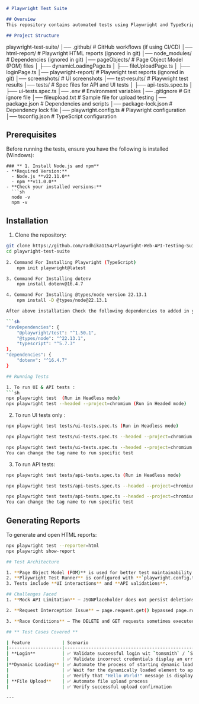 ```md
# Playwright Test Suite

## Overview
This repository contains automated tests using Playwright and TypeScript for both UI and API testing.

## Project Structure
```
playwright-test-suite/
│── .github/             # GitHub workflows (if using CI/CD)
│── html-report/         # Playwright HTML reports (ignored in git)
│── node_modules/        # Dependencies (ignored in git)
│── pageObjects/         # Page Object Model (POM) files
│   ├── dynamicLoadingPage.ts
│   ├── fileUploadPage.ts
│   ├── loginPage.ts
│── playwright-report/   # Playwright test reports (ignored in git)
│── screenshots/         # UI screenshots
│── test-results/        # Playwright test results 
│── tests/               # Spec files for API and UI tests
│   ├── api-tests.spec.ts
│   ├── ui-tests.spec.ts
│── .env                 # Environment variables 
│── .gitignore           # Git ignore file
│── fileupload.txt       # Sample file for upload testing
│── package.json         # Dependencies and scripts
│── package-lock.json    # Dependency lock file
│── playwright.config.ts # Playwright configuration
│── tsconfig.json        # TypeScript configuration


## Prerequisites

Before running the tests, ensure you have the following is installed (Windows):

```
### ** 1. Install Node.js and npm**
- **Required Version:**  
  - Node.js **v22.11.0**
  - npm **v11.0.0**
- **Check your installed versions:**
  ```sh
  node -v
  npm -v
```
## Installation

1. Clone the repository:
```sh
git clone https://github.com/radhika1154/Playwright-Web-API-Testing-Suite
cd playwright-test-suite
  
2. Command For Installing Playwright (TypeScript)
    npm init playwright@latest

3. Command For Installing dotenv  
    npm install dotenv@16.4.7

4. Command For Installing @types/node version 22.13.1
    npm install -D @types/node@22.13.1

After above installation Check the following dependencies to added in your package.json:

```sh
"devDependencies": {
    "@playwright/test": "^1.50.1",
    "@types/node": "^22.13.1",
    "typescript": "^5.7.3"
},
"dependencies": {
    "dotenv": "^16.4.7"
}

## Running Tests

1. To run UI & API tests :
```sh
npx playwright test  (Run in Headless mode)
npx playwright test --headed --project=chromium (Run in Headed mode)
```

2. To run UI tests only :
```sh
npx playwright test tests/ui-tests.spec.ts (Run in Headless mode)

npx playwright test tests/ui-tests.spec.ts --headed --project=chromium (Run in Headless mode)

npx playwright test tests/ui-tests.spec.ts --headed --project=chromium --grep "@login" (Run Login Test only)
You can change the tag name to run specific test
```

3. To run API tests:
```sh
npx playwright test tests/api-tests.spec.ts (Run in Headless mode)

npx playwright test tests/api-tests.spec.ts --headed --project=chromium (Run in Headless mode)

npx playwright test tests/api-tests.spec.ts --headed --project=chromium --grep "@GETall" (Run GET All Post Test only)
You can change the tag name to run specific test
```

## Generating Reports

To generate and open HTML reports:
```sh
npx playwright test --reporter=html
npx playwright show-report

## Test Architecture

1. **Page Object Model (POM)** is used for better test maintainability.
2. **Playwright Test Runner** is configured with **`playwright.config.ts`**.
3. Tests include **UI interactions** and **API validations**.

## Challenges Faced
1. **Mock API Limitation** – JSONPlaceholder does not persist deletions, so GET requests still return 200 OK instead of 404 Not Found.

2. **Request Interception Issue** – page.request.get() bypassed page.route(), leading to failed assertions. Used page.evaluate() to ensure the GET request runs within the browser context.

3. **Race Conditions** – The DELETE and GET requests sometimes executed too quickly, causing inconsistent results. Fixed by ensuring interception setup before API calls and properly handling async operations.

## ** Test Cases Covered **

| Feature            | Scenario                                                            |
|--------------------|---------------------------------------------------------------------|
| **Login**          | ✅ Validate successful login wit `tomsmith` / `SuperSecretPassword!`|
|                    | ✅ Validate incorrect credentials display an error message          |
|**Dynamic Loading** | ✅ Automate the process of starting dynamic loading                 |
|                    | ✅ Wait for the dynamically loaded element to appear                |
|                    | ✅ Verify that "Hello World!" message is displayed                  |
| **File Upload**    | ✅ Automate file upload process                                     |
|                    | ✅ Verify successful upload confirmation                            |

---
 








